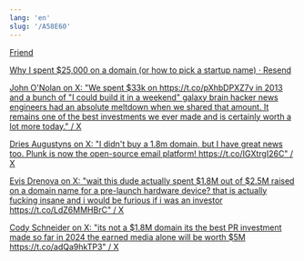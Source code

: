```yaml
---
lang: 'en'
slug: '/A58E60'
---
```


[Friend](https://www.friend.com/)

[Why I spent $25,000 on a domain (or how to pick a startup name) · Resend](https://resend.com/blog/how-to-pick-a-startup-name)

[John O'Nolan on X: "We spent $33k on https://t.co/pXhbDPXZ7v in 2013 and a bunch of "I could build it in a weekend" galaxy brain hacker news engineers had an absolute meltdown when we shared that amount. It remains one of the best investments we ever made and is certainly worth a lot more today." / X](https://x.com/JohnONolan/status/1818808909026803997)

[Dries Augustyns on X: "I didn't buy a 1.8m domain, but I have great news too. Plunk is now the open-source email platform! https://t.co/IGXtrgI26C" / X](https://x.com/driaug_/status/1818689098762031627)

[Evis Drenova on X: "wait this dude actually spent $1.8M out of $2.5M raised on a domain name for a pre-launch hardware device? that is actually fucking insane and i would be furious if i was an investor https://t.co/LdZ6MMHBrC" / X](https://x.com/evisdrenova/status/1818378922012426539)

[Cody Schneider on X: "its not a $1.8M domain its the best PR investment made so far in 2024 the earned media alone will be worth $5M https://t.co/adQa9hkTP3" / X](https://x.com/codyschneiderxx/status/1818708222322077738)
